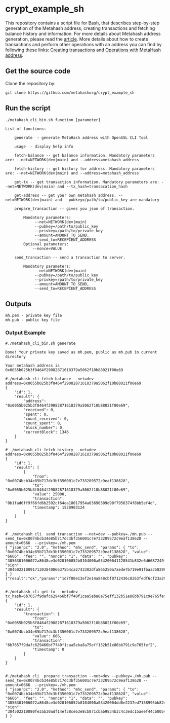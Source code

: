 # crypt_example_sh
This repository contains a script file for Bash, that describes step-by-step generation of the Metahash address, creating transactions and fetching balance history and information. For more details about Metahash address generation, please read the [article](https://developers.metahash.org/hc/en-us/articles/360002712193-Getting-started-with-Metahash-network#h_683619682421524476003219). More details about how to create transactions and perform other operations with an address you can find by following these links: [Creating transactions](https://developers.metahash.org/hc/en-us/articles/360003271694-Creating-transactions) and [Operations with MetaHash address](https://developers.metahash.org/hc/en-us/articles/360008382213-Operations-with-MetaHash-address).

## Get the source code

Clone the repository by:

```shell
git clone https://github.com/metahashorg/crypt_example_sh
```

## Run the script

```shell
./metahash_cli_bin.sh function [parameter]

List of functions:

	generate  - generate MetaHash address with OpenSSL CLI Tool

	usage  - display help info
	
	fetch-balance -- get balance information. Mandatory parameters are: --net=NETWORK(dev|main) and --address=metahash_address

	fetch-history -- get history for address. Mandatory parameters are: --net=NETWORK(dev|main) and --address=metahash_address

	get-tx -- get transaction information. Mandatory parameters are: --net=NETWORK(dev|main) and --tx_hash=transacation_hash

	get-address -- get your own metahash address. --net=NETWORK(dev|main) and --pubkey=/path/to/public_key are mandatory

	prepare_transaction -- gives you json of transaction.
	
		Mandatory parameters:
 	 		 --net=NETWORK(dev|main)
		 	 --pubkey=/path/to/public_key
		 	 --privkey=/path/to/private_key
		 	 --amount=AMOUNT_TO_SEND,
		 	 --send_to=RECEPIENT_ADDRESS
		Optional parameters:
 	 		--nonce=VALUE

	send_transaction -- send a transaction to server.
	
		Mandatory parameters:
		 	 --net=NETWORK(dev|main)
		 	 --pubkey=/path/to/public_key
		 	 --privkey=/path/to/private_key
		 	 --amount=AMOUNT_TO_SEND,
		 	 --send_to=RECEPIENT_ADDRESS
```

## Outputs
```shell
mh.pem - private key file
mh.pub - public key file
```
### Output Example
```shell
#./metahash_cli_bin.sh generate

Done! Your private key saved as mh.pem, public as mh.pub in current directory

Your metahash address is 0x0055b025b3f8464f29082871618379a5062f10b88021f00e69

#./metahash_cli fetch-balance --net=dev --address=0x0055b025b3f8464f29082871618379a5062f10b88021f00e69
{
    "id": 1,
    "result": {
        "address": "0x0055b025b3f8464f29082871618379a5062f10b88021f00e69",
        "received": 0,
        "spent": 0,
        "count_received": 0,
        "count_spent": 0,
        "block_number": 0,
        "currentBlock": 1346
    }
}

# ./metahash_cli fetch-history --net=dev --address=0x0055b025b3f8464f29082871618379a5062f10b88021f00e69
{
    "id": 1,
    "result": [
        {
            "from": "0x0074bcb34e85b717dc3bf356001c7e733209572c9eaf138628",
            "to": "0x0055b025b3f8464f29082871618379a5062f10b88021f00e69",
            "value": 25000,
            "transaction": "0b1fad6ff9f66fd6b2592cf64ea18017954a03690309d98f7956374f8bb5ef4d",
            "timestamp": 1528903124
        }
    ]
}


# ./metahash_cli  send_transaction --net=dev --pubkey=./mh.pub --send_to=0x0074bcb34e85b717dc3bf356001c7e733209572c9eaf138628 --amount=6666  --privkey=./mh.pem
{ "jsonrpc": "2.0", "method": "mhc_send", "params": { "to": "0x0074bcb34e85b717dc3bf356001c7e733209572c9eaf138628", "value": "6666", "fee": "", "nonce": "1", "data": "", "pubkey": "3056301006072a8648ce3d020106052b8104000a034200041128541b832e6d6687249f9189737a568a4ce6df01dc7cdaa28f5ee7c7ae64cc227b50ed2408791584ffea585612c804f9a789850157e94e5dddaf12ee06fcc8", "sign": "30460221009171303840866375b4ca2743302dfa865250a7aede7b719e91fbaa358299947802210097ee0462adc2f2e5bb70d4e0b8545c8d860b29a472be24e4ea4d6c9521baa3dc" } }
{"result":"ok","params":"1d7f80e13ef2e14a848cbf0712436c8263fedf6cf23a29cfae70c00f38217951"}


#./metahash_cli get-tx --net=dev --tx_hash=6b7657f9dafc629466bf7f40f1caa5eba8a75eff132b51e86bb791c9e765fef2
{
    "id": 1,
    "result": {
        "transaction": {
            "from": "0x0055b025b3f8464f29082871618379a5062f10b88021f00e69",
            "to": "0x0074bcb34e85b717dc3bf356001c7e733209572c9eaf138628",
            "value": 666,
            "transaction": "6b7657f9dafc629466bf7f40f1caa5eba8a75eff132b51e86bb791c9e765fef2",
            "timestamp": 0
        }
    }
}


#./metahash_cli  prepare_transaction --net=dev --pubkey=./mh.pub --send_to=0x0074bcb34e85b717dc3bf356001c7e733209572c9eaf138628 --amount=6666  --privkey=./mh.pem
{ "jsonrpc": "2.0", "method": "mhc_send", "params": { "to": "0x0074bcb34e85b717dc3bf356001c7e733209572c9eaf138628", "value": "6666", "fee": "", "nonce": "1", "data": "", "pubkey": "3056301006072a8648ce3d020106052b8104000a03420004dd6e2237ed7158995bb8247235b68b5f1e86efafd9e64a72dca8695782b9ff4cedf68da23f8865ec01f12b4bfe59157737baf339cc0bf4e1a00781149db1ac17", "sign": "304502210080fe3ab30adf14ef38ce63e8cb871cbab9834b3c4c3edc15aeef44cb00540a6f02206492179cc18d605e038336be10f7c0af83a2ca1437a1f0fdbce28a7aa01e6aef" } }


```

